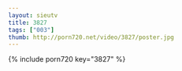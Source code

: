 ```yaml
--- 
layout: sieutv
title: 3827
tags: ["003"]
thumb: http://porn720.net/video/3827/poster.jpg
---
```

{% include porn720 key="3827" %} 
